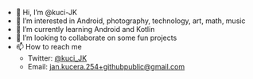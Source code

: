 - 👋 Hi, I’m @kuci-JK
- 👀 I’m interested in Android, photography, technology, art, math, music
- 🌱 I’m currently learning Android and Kotlin
- 💞️ I’m looking to collaborate on some fun projects
- 📫 How to reach me 
  - Twitter: <a href="https://twitter.com/kuci_JK">@kuci_JK</a>
  - Email: <a href="mailto:jan.kucera.254+githubpublic@gmail.com">jan.kucera.254+githubpublic@gmail.com</a>

<!---
kuci-JK/kuci-JK is a ✨ special ✨ repository because its `README.md` (this file) appears on your GitHub profile.
You can click the Preview link to take a look at your changes.
--->
